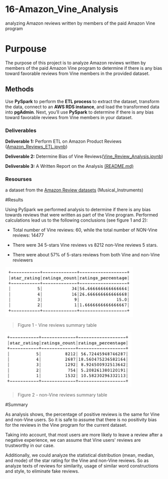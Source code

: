 # 16-Amazon_Vine_Analysis
analyzing Amazon reviews written by members of the paid Amazon Vine program

# Purpouse

The purpose of this project is to analyze Amazon reviews written by members of the paid Amazon Vine program to determine if there is any bias toward favorable reviews from Vine members in the provided dataset.

## Methods 

Use **PySpark** to perform the **ETL process** to extract the dataset, transform the data, connect to an **AWS RDS instance**, and load the transformed data into **pgAdmin**. Next, you’ll use **PySpark** to determine if there is any bias toward favorable reviews from Vine members in your dataset. 

### Deliverables

__Deliverable 1:__ Perform ETL on Amazon Product Reviews ([Amazon_Reviews_ETL.ipynb](https://github.com/xenia-e/16-Amazon_Vine_Analysis/blob/main/Amazon_Reviews_ETL.ipynb))

__Deliverable 2:__ Determine Bias of Vine Reviews([Vine_Review_Analysis.ipynb](https://github.com/xenia-e/16-Amazon_Vine_Analysis/blob/main/Vine_Review_Analysis.ipynb))

__Deliverable 3:__ A Written Report on the Analysis [(README.md)](https://github.com/xenia-e/16-Amazon_Vine_Analysis/blob/main/README.md)

### Resourses
a dataset from the [Amazon Review datasets](https://s3.amazonaws.com/amazon-reviews-pds/tsv/index.txt) (Musical_Instruments)



#Results

Using PySpark we performed analysis to determine if there is any bias towards reviews that were written as part of the Vine program. Performed calculations lead us to the following conclusions (see figure 1 and 2):

- Total number of Vine reviews: 60, while the total number of NON-Vine reviews: 14477

- There were 34 5-stars Vine reviews vs 8212 non-Vine reviews 5 stars.

- There were about 57% of 5-stars reviews from both Vine and non-Vine reviewers

![Vine reviews summary table](https://github.com/xenia-e/16-Amazon_Vine_Analysis/blob/main/analysis/vine_summary.png)

>Figure 1 - Vine reviews summary table

![non-Vine revewes summary table](https://github.com/xenia-e/16-Amazon_Vine_Analysis/blob/main/analysis/non_vine_summary.png)

>Figure 2 - non-Vine reviews summary table


#Summary

As analysis shows, the percentage of positive reviews is the same for Vine and non-Vine users. So it is safe to assume that there is no positivity bias for the reviews in the Vine program for the current dataset. 

Taking into account, that most users are more likely to leave a review after a negative experience, we can assume that Vine users' reviews are trustworthy in our case. 

Additionally, we could analyze the statistical distribution (mean, median, and mode) of the star rating for the Vine and non-Vine reviews. So as analyze texts of reviews for similarity, usage of similar word constructions and style, to eliminate fake reviews.

